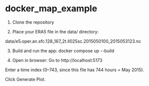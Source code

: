 # docker_map_example

1. Clone the repository
   
3. Place your ERA5 file in the data/ directory:

data/e5.oper.an.sfc.128_167_2t.ll025sc.2015050100_2015053123.nc

3. Build and run the app:  docker compose up --build

4. Open in browser:  Go to http://localhost:5173

Enter a time index (0–743, since this file has 744 hours = May 2015).

Click Generate Plot.

